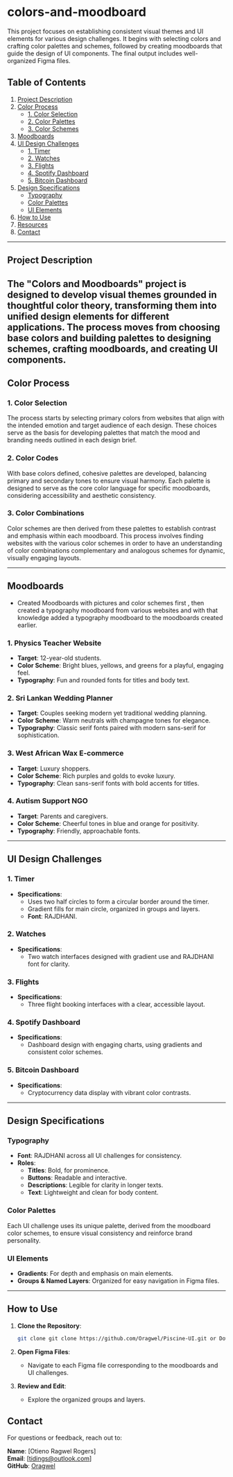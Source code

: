 # colors-and-moodboard

This project focuses on establishing consistent visual themes and UI elements for various design challenges. It begins with selecting colors and crafting color palettes and schemes, followed by creating moodboards that guide the design of UI components. The final output includes well-organized Figma files.

## Table of Contents

1. [Project Description](#project-description)
2. [Color Process](#color-process)
    - [1. Color Selection](#1-color-selection)
    - [2. Color Palettes](#2-color-palettes)
    - [3. Color Schemes](#3-color-schemes)
3. [Moodboards](#moodboards)
4. [UI Design Challenges](#ui-design-challenges)
    - [1. Timer](#1-timer)
    - [2. Watches](#2-watches)
    - [3. Flights](#3-flights)
    - [4. Spotify Dashboard](#4-spotify-dashboard)
    - [5. Bitcoin Dashboard](#5-bitcoin-dashboard)
5. [Design Specifications](#design-specifications)
    - [Typography](#typography)
    - [Color Palettes](#color-palettes)
    - [UI Elements](#ui-elements)
6. [How to Use](#how-to-use)
7. [Resources](#resources)
8. [Contact](#contact)

---

## Project Description

The "Colors and Moodboards" project is designed to develop visual themes grounded in thoughtful color theory, transforming them into unified design elements for different applications. The process moves from choosing base colors and building palettes to designing schemes, crafting moodboards, and creating UI components.
---

## Color Process

### 1. Color Selection

The process starts by selecting primary colors from websites that align with the intended emotion and target audience of each design. These choices serve as the basis for developing palettes that match the mood and branding needs outlined in each design brief.

### 2. Color Codes

With base colors defined, cohesive palettes are developed, balancing primary and secondary tones to ensure visual harmony. Each palette is designed to serve as the core color language for specific moodboards, considering accessibility and aesthetic consistency.

### 3. Color Combinations

Color schemes are then derived from these palettes to establish contrast and emphasis within each moodboard. This process involves finding websites with the various color schemes in order to  have an understanding of color combinations complementary and analogous schemes for dynamic, visually engaging layouts.

---

## Moodboards

- Created Moodboards with pictures and color schemes first , then created a typography moodboard from various websites and with that knowledge added a typography moodboard to the moodboards created earlier.

### 1. Physics Teacher Website

- **Target**: 12-year-old students.
- **Color Scheme**: Bright blues, yellows, and greens for a playful, engaging feel.
- **Typography**: Fun and rounded fonts for titles and body text.

### 2. Sri Lankan Wedding Planner

- **Target**: Couples seeking modern yet traditional wedding planning.
- **Color Scheme**: Warm neutrals with champagne tones for elegance.
- **Typography**: Classic serif fonts paired with modern sans-serif for sophistication.

### 3. West African Wax E-commerce

- **Target**: Luxury shoppers.
- **Color Scheme**: Rich purples and golds to evoke luxury.
- **Typography**: Clean sans-serif fonts with bold accents for titles.

### 4. Autism Support NGO

- **Target**: Parents and caregivers.
- **Color Scheme**: Cheerful tones in blue and orange for positivity.
- **Typography**: Friendly, approachable fonts.

---

## UI Design Challenges

### 1. Timer

- **Specifications**:
  - Uses two half circles to form a circular border around the timer.
  - Gradient fills for main circle, organized in groups and layers.
  - **Font**: RAJDHANI.

### 2. Watches

- **Specifications**:
  - Two watch interfaces designed with gradient use and RAJDHANI font for clarity.

### 3. Flights

- **Specifications**:
  - Three flight booking interfaces with a clear, accessible layout.

### 4. Spotify Dashboard

- **Specifications**:
  - Dashboard design with engaging charts, using gradients and consistent color schemes.

### 5. Bitcoin Dashboard

- **Specifications**:
  - Cryptocurrency data display with vibrant color contrasts.

---

## Design Specifications

### Typography

- **Font**: RAJDHANI across all UI challenges for consistency.
- **Roles**:
  - **Titles**: Bold, for prominence.
  - **Buttons**: Readable and interactive.
  - **Descriptions**: Legible for clarity in longer texts.
  - **Text**: Lightweight and clean for body content.

### Color Palettes

Each UI challenge uses its unique palette, derived from the moodboard color schemes, to ensure visual consistency and reinforce brand personality.

### UI Elements

- **Gradients**: For depth and emphasis on main elements.
- **Groups & Named Layers**: Organized for easy navigation in Figma files.

---

## How to Use

1. **Clone the Repository**:
   ```bash
   git clone git clone https://github.com/Oragwel/Piscine-UI.git or Download as a zip file
   ```

2. **Open Figma Files**:
   - Navigate to each Figma file corresponding to the moodboards and UI challenges.

3. **Review and Edit**:
   - Explore the organized groups and layers.



## Contact

For questions or feedback, reach out to:

**Name**: [Otieno Ragwel Rogers]  
**Email**: [tidings@outlook.com]  
**GitHub**: [Oragwel](https://github.com/Oragwel)





